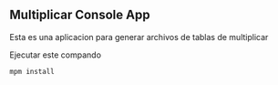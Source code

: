 

## Multiplicar Console App

Esta es una aplicacion para generar archivos de tablas de multiplicar

Ejecutar este compando

```
mpm install
```